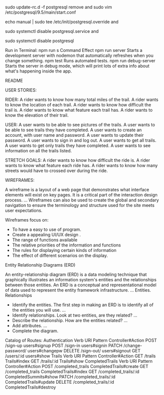 sudo update-rc.d -f postgresql remove
and
sudo vim /etc/postgresql/9.5/main/start.conf

echo manual | sudo tee /etc/init/postgresql.override
and

sudo systemctl disable postgresql.service
and

sudo systemctl disable postgresql




Run in Terminal:  npm run s
Command	Effect
npm run server	Starts a development server with nodemon that automatically refreshes when you change something.
npm test	Runs automated tests.
npm run debug-server	Starts the server in debug mode, which will print lots of extra info about what's happening inside the app.

README

USER STORIES:

RIDER:
A rider wants to know how many total miles of the trail.
A rider wants to know the location of each trail.
A rider wants to know how difficult the trail is.
A rider wants to know what feature each trail has.
A rider wants to know the elevation of their trail.

USER:
A user wants to be able to see pictures of the trails.
A user wants to be able to see trails they have completed.
A user wants to create an account, with user name and password.
A user wants to update their password.
A user wants to sign in and log out.
A user wants to get all trails.
A user wants to get only trails they have completed.
A user wants to see information on all the trails listed.

STRETCH GOALS:
A rider wants to know how difficult the ride is.
A rider wants to know what feature each ride has.
A rider wants to know how many streets would have to crossed over during the ride.

WIREFRAMES:

A wireframe is a layout of a web page that demonstrates what interface elements will exist on key pages. It is a critical part of the interaction design process. ... Wireframes can also be used to create the global and secondary navigation to ensure the terminology and structure used for the site meets user expectations.

Wireframes focus on:
* To have a easy to use of program.
* Create a appealing UI/UX design .
* The range of functions available
* The relative priorities of the information and functions
* The rules for displaying certain kinds of information
* The effect of different scenarios on the display.

Entity Relationship Diagrams (ERD)

An entity-relationship diagram (ERD) is a data modeling technique that graphically illustrates an information system's entities and the relationships between those entities. An ERD is a conceptual and representational model of data used to represent the entity framework infrastructure. ... Entities. Relationships
* Identify the entities. The first step in making an ERD is to identify all of the entities you will use. ...
* Identify relationships. Look at two entities, are they related? ...
* Describe the relationship. How are the entities related? ...
* Add attributes. ...
* Complete the diagram.

Catalog of Routes:
Authentication
Verb	URI Pattern	Controller#Action
POST	/sign-up	users#signup
POST	/sign-in	users#signin
PATCH	/change-password/	users#changepw
DELETE	/sign-out/	users#signout
GET	/users/:id	users#show
Trails
Verb	URI Pattern	Controller#Action
GET	/trails	Trails#index
GET	/trails/:id	Trails#show
CompletedTrails
Verb	URI Pattern	Controller#Action
POST	/completed_trails	CompletedTrails#create
GET	/completed_trails	CompletedTrails#index
GET	/completed_trails/:id	CompletedSummits#show
PATCH	/completed_trails/:id	CompletedTrails#update
DELETE	/completed_trails/:id	CompletedTrails#destroy



<!-- [![General Assembly Logo](https://camo.githubusercontent.com/1a91b05b8f4d44b5bbfb83abac2b0996d8e26c92/687474703a2f2f692e696d6775722e636f6d2f6b6538555354712e706e67)](https://generalassemb.ly/education/web-development-immersive)

# express-api-template

A template for starting projects with `express` as an API. Includes
authentication and common middlewares.

## Installation

1.  [Download](../../archive/master.zip) this template.
1.  Move the .zip file to your `wdi/projects/` directory and Unzip it (creating a folder) -- **NOTE:** if the folder was already unzipped, use the `mv` command line to move it to the `wdi/projects/` directory.
1.  Rename the directory from express-api-template -> your-app-name.
1.  Empty [`README.md`](README.md) and fill with your own content.
1.  Move into the new project and `git init`.
1.  Replace all instances of `'express-api-template'` with your app name.
1.  Install dependencies with `npm install`.
1.  Ensure that you have `nodemon` installed by running `npm install -g nodemon`.
1.  From the root of your repository, run the following commands. They will set a SECRET_KEY for development and testing.
 ```sh
 echo SECRET_KEY_BASE_TEST=$(openssl rand -base64 66 | tr -d '\n') >> .env
 echo SECRET_KEY_BASE_DEVELOPMENT=$(openssl rand -base64 66 | tr -d '\n') >> .env
 ```
1.  Ensure the API is functioning properly by running `npm run server`.
1.  Once everything is working, make an initial commit.
1.  Follow the steps in [express-api-deployment-guide](https://git.generalassemb.ly/ga-wdi-boston/express-api-deployment-guide)

## Structure

Dependencies are stored in [`package.json`](package.json).

The most important file for understanding the structure of the template is
`server.js`. This is where the actual Express `app` object is created, where
the middlewares and routes are registered, and more. To register a routefile,
follow the pattern established here with `exampleRoutes` and `userRoutes`. If
you want to add any middlewares to your app, do that here.

The `app` directory contains models and route files. Models are simply Mongoose
models. To create your own, follow the patterns established in
`app/models/example.js`. Route files are somewhat similar to controllers in
Rails, but they cover more functionality, including serialization and deciding
which HTTP verbs to accept and what to do with them.

The `config` directory holds just `db.js`, which is where you specify the name
and URL of your database.

The `lib` directory is for code that will be used in other places in the
application. The token authentication code is stored in `lib/auth.js`. The
other files in `lib` deal with error handling. `custom_errors.js` is where all
the different custom classes of errors are created. If you need some other kind
of error message, you can add it here. There are also some functions defined
here that are used elsewhere to check for errors. `lib/error_handler.js` is a
function that will be used in all your `.catch`es. It catches errors, and sets
the response status code based on what type of error got thrown.

You probably will only need to interact with files in `app/models`,
`app/routes`, and `server.js`. You'll need to edit `db/config.js` just once,
to change the name of your app.

## Tasks

Instead of `grunt`, this template uses `npm` as a task runner. This is more
conventional for modern Express apps, and it's handy because we'll definitely
use `npm` anyway. These are the commands available:

| Command                | Effect                                                                                                      |
|------------------------|-------------------------------------------------------------------------------------------------------------|
| `npm run server`       | Starts a development server with `nodemon` that automatically refreshes when you change something.                                                                                         |
| `npm test`             | Runs automated tests.                                                                                       |
| `npm run debug-server` | Starts the server in debug mode, which will print lots of extra info about what's happening inside the app. |

## API

Use this as the basis for your own API documentation. Add a new third-level
heading for your custom entities, and follow the pattern provided for the
built-in user authentication documentation.

Scripts are included in [`scripts`](scripts) to test built-in actions. Add your
own scripts to test your custom API.

### Authentication

| Verb   | URI Pattern            | Controller#Action |
|--------|------------------------|-------------------|
| POST   | `/sign-up`             | `users#signup`    |
| POST   | `/sign-in`             | `users#signin`    |
| PATCH  | `/change-password/` | `users#changepw`  |
| DELETE | `/sign-out/`        | `users#signout`   |

#### POST /sign-up

Request:

```sh
curl --include --request POST http://localhost:4741/sign-up \
  --header "Content-Type: application/json" \
  --data '{
    "credentials": {
      "email": "an@example.email",
      "password": "an example password",
      "password_confirmation": "an example password"
    }
  }'
```

```sh
scripts/sign-up.sh
```

Response:

```md
HTTP/1.1 201 Created
Content-Type: application/json; charset=utf-8

{
  "user": {
    "id": 1,
    "email": "an@example.email"
  }
}
```

#### POST /sign-in

Request:

```sh
curl --include --request POST http://localhost:4741/sign-in \
  --header "Content-Type: application/json" \
  --data '{
    "credentials": {
      "email": "an@example.email",
      "password": "an example password"
    }
  }'
```

```sh
scripts/sign-in.sh
```

Response:

```md
HTTP/1.1 200 OK
Content-Type: application/json; charset=utf-8

{
  "user": {
    "id": 1,
    "email": "an@example.email",
    "token": "33ad6372f795694b333ec5f329ebeaaa"
  }
}
```

#### PATCH /change-password/

Request:

```sh
curl --include --request PATCH http://localhost:4741/change-password/ \
  --header "Authorization: Token token=$TOKEN" \
  --header "Content-Type: application/json" \
  --data '{
    "passwords": {
      "old": "an example password",
      "new": "super sekrit"
    }
  }'
```

```sh
TOKEN=33ad6372f795694b333ec5f329ebeaaa scripts/change-password.sh
```

Response:

```md
HTTP/1.1 204 No Content
```

#### DELETE /sign-out/

Request:

```sh
curl --include --request DELETE http://localhost:4741/sign-out/ \
  --header "Authorization: Token token=$TOKEN"
```

```sh
TOKEN=33ad6372f795694b333ec5f329ebeaaa scripts/sign-out.sh
```

Response:

```md
HTTP/1.1 204 No Content
```

## [License](LICENSE)

1.  All content is licensed under a CC­BY­NC­SA 4.0 license.
1.  All software code is licensed under GNU GPLv3. For commercial use or
    alternative licensing, please contact legal@ga.co. -->
